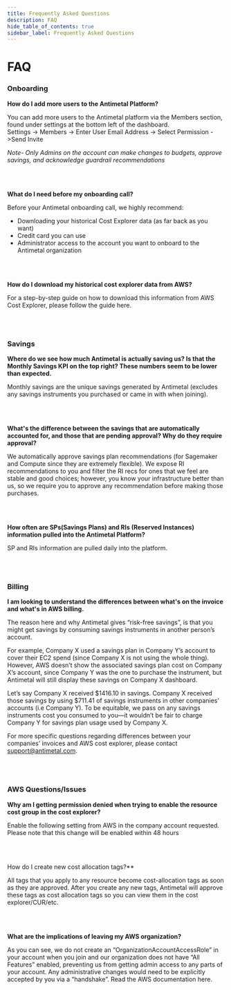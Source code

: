 ```yaml
---
title: Frequently Asked Questions
description: FAQ
hide_table_of_contents: true
sidebar_label: Frequently Asked Questions
---
```


# FAQ

### Onboarding

**How do I add more users to the Antimetal Platform?**  

You can add more users to the Antimetal platform via the Members section, found under settings at the bottom left of the dashboard.  
Settings -> Members -> Enter User Email Address -> Select Permission ->Send Invite  

*Note- Only Admins on the account can make changes to budgets, approve savings, and acknowledge guardrail recommendations*  

<br></br>

**What do I need before my onboarding call?**  

Before your Antimetal onboarding call, we highly recommend:  
- Downloading your historical Cost Explorer data (as far back as you want)  
- Credit card you can use  
- Administrator access to the account you want to onboard to the Antimetal organization  

<br></br>

**How do I download my historical cost explorer data from AWS?**  

For a step-by-step guide on how to download this information from AWS Cost Explorer, please follow the guide here.  

<br></br>

### Savings

**Where do we see how much Antimetal is actually saving us? Is that the Monthly Savings KPI on the top right? These numbers seem to be lower than expected.**  

Monthly savings are the unique savings generated by Antimetal (excludes any savings instruments you purchased or came in with when joining).  

<br></br>

**What's the difference between the savings that are automatically accounted for, and those that are pending approval? Why do they require approval?**  

We automatically approve savings plan recommendations (for Sagemaker and Compute since they are extremely flexible). We expose RI recommendations to you and filter the RI recs for ones that we feel are stable and good choices; however, you know your infrastructure better than us, so we require you to approve any recommendation before making those purchases.  

<br></br>

**How often are SPs(Savings Plans) and RIs (Reserved Instances) information pulled into the Antimetal Platform?**  

SP and RIs information are pulled daily into the platform.  

<br></br>

### Billing

**I am looking to understand the differences between what's on the invoice and what's in AWS billing.**  

The reason here and why Antimetal gives “risk-free savings”, is that you might get savings by consuming savings instruments in another person’s account.  

For example, Company X used a savings plan in Company Y’s account to cover their EC2 spend (since Company X is not using the whole thing). However, AWS doesn’t show the associated savings plan cost on Company X’s account, since Company Y was the one to purchase the instrument, but Antimetal will still display these savings on Company X dashboard.  

Let’s say Company X received $1416.10 in savings. Company X received those savings by using $711.41 of savings instruments in other companies' accounts (i.e Company Y). To be equitable, we pass on any savings instruments cost you consumed to you—it wouldn’t be fair to charge Company Y for savings plan usage used by Company X.  

For more specific questions regarding differences between your companies’ invoices and AWS cost explorer, please contact support@antimetal.com.  

<br></br>

### AWS Questions/Issues

**Why am I getting permission denied when trying to enable the resource cost group in the cost explorer?**  

Enable the following setting from AWS in the company account requested. Please note that this change will be enabled within 48 hours  

<br></br>

How do I create new cost allocation tags?**  

All tags that you apply to any resource become cost-allocation tags as soon as they are approved. After you create any new tags, Antimetal will approve these tags as cost allocation tags so you can view them in the cost explorer/CUR/etc.  

<br></br>

**What are the implications of leaving my AWS organization?**  

As you can see, we do not create an “OrganizationAccountAccessRole” in your account when you join and our organization does not have “All Features” enabled, preventing us from getting admin access to any parts of your account. Any administrative changes would need to be explicitly accepted by you via a “handshake”. Read the AWS documentation here.
